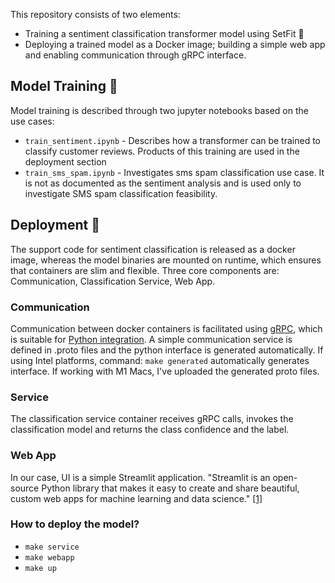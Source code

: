 This repository consists of two elements:
* Training a sentiment classification transformer model using SetFit 🤗
* Deploying a trained model as a Docker image; building a simple web app and enabling communication through gRPC interface.

## Model Training 🧠
Model training is described through two jupyter notebooks based on the use cases:
* `train_sentiment.ipynb` - Describes how a transformer can be trained to classify customer reviews. Products of this training are used in the deployment section
* `train_sms_spam.ipynb` - Investigates sms spam classification use case. It is not as documented as the sentiment analysis and is used only to investigate SMS spam classification feasibility.

## Deployment 🚗
The support code for sentiment classification is released as a docker image, whereas the model binaries are mounted on runtime, which ensures that containers are slim and flexible. Three core components are: Communication, Classification Service, Web App.

### Communication
Communication between docker containers is facilitated using [gRPC](https://grpc.io/), which is suitable for [Python integration](https://grpc.io/docs/languages/python/quickstart/). A simple communication service is defined in .proto files and the python interface is generated automatically. If using Intel platforms, command:  `make generated` automatically generates interface. If working with M1 Macs, I've uploaded the generated proto files.

### Service
The classification service container receives gRPC calls, invokes the classification model and returns the class confidence and the label.

### Web App
In our case, UI is a simple Streamlit application. "Streamlit is an open-source Python library that makes it easy to create and share beautiful, custom web apps for machine learning and data science." [\[1\]](https://docs.streamlit.io/)

### How to deploy the model?
* `make service`
* `make webapp`
* `make up`

